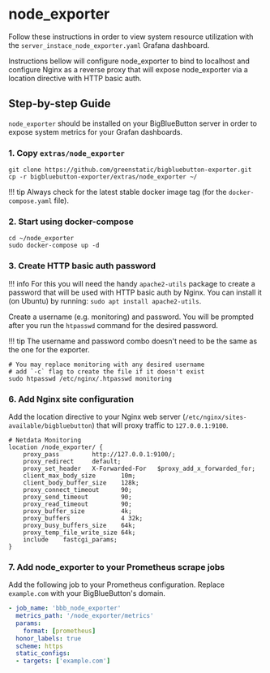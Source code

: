 # node_exporter
Follow these instructions in order to view system resource utilization with the `server_instace_node_exporter.yaml` Grafana dashboard.

Instructions bellow will configure node_exporter to bind to localhost and configure Nginx as a reverse proxy that will expose 
node_exporter via a location directive with HTTP basic auth.

## Step-by-step Guide
`node_exporter` should be installed on your BigBlueButton server in order to expose system metrics for your Grafan 
dashboards.

### 1. Copy `extras/node_exporter`
```shell
git clone https://github.com/greenstatic/bigbluebutton-exporter.git
cp -r bigbluebutton-exporter/extras/node_exporter ~/
```
!!! tip
    Always check for the latest stable docker image tag (for the `docker-compose.yaml` file). 

### 2. Start using docker-compose
```shell
cd ~/node_exporter
sudo docker-compose up -d
```

### 3. Create HTTP basic auth password

!!! info
    For this you will need the handy `apache2-utils` package to create a password that will be used with HTTP basic auth by Nginx.
    You can install it (on Ubuntu) by running: `sudo apt install apache2-utils`.

Create a username (e.g. monitoring) and password.
You will be prompted after you run the `htpasswd` command for the desired password.

!!! tip
    The username and password combo doesn't need to be the same as the one for the exporter.

```shell
# You may replace monitoring with any desired username
# add `-c` flag to create the file if it doesn't exist
sudo htpasswd /etc/nginx/.htpasswd monitoring
```

### 6. Add Nginx site configuration
Add the location directive to your Nginx web server (`/etc/nginx/sites-available/bigbluebutton`) that will proxy traffic to
`127.0.0.1:9100`.

```text
# Netdata Monitoring
location /node_exporter/ {
    proxy_pass         http://127.0.0.1:9100/;
    proxy_redirect     default;
    proxy_set_header   X-Forwarded-For   $proxy_add_x_forwarded_for;
    client_max_body_size       10m;
    client_body_buffer_size    128k;
    proxy_connect_timeout      90;
    proxy_send_timeout         90;
    proxy_read_timeout         90;
    proxy_buffer_size          4k;
    proxy_buffers              4 32k;
    proxy_busy_buffers_size    64k;
    proxy_temp_file_write_size 64k;
    include    fastcgi_params;
}
```

### 7. Add node_exporter to your Prometheus scrape jobs
Add the following job to your Prometheus configuration.
Replace `example.com` with your BigBlueButton's domain.

```yaml
- job_name: 'bbb_node_exporter'
  metrics_path: '/node_exporter/metrics'
  params:
    format: [prometheus]
  honor_labels: true
  scheme: https
  static_configs:
  - targets: ['example.com']
``` 
